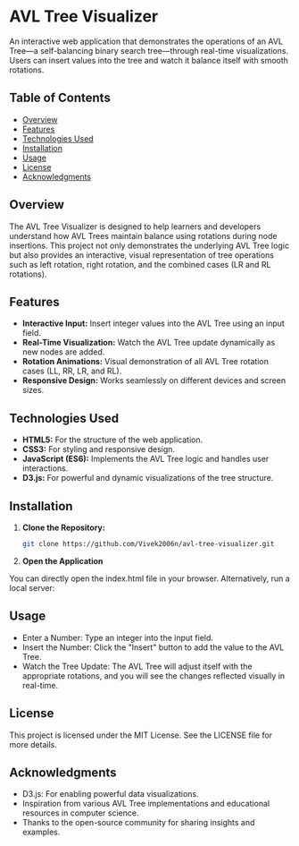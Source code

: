# AVL Tree Visualizer

An interactive web application that demonstrates the operations of an AVL Tree—a self-balancing binary search tree—through real-time visualizations. Users can insert values into the tree and watch it balance itself with smooth rotations.

## Table of Contents

- [Overview](#overview)
- [Features](#features)
- [Technologies Used](#technologies-used)
- [Installation](#installation)
- [Usage](#usage)
- [License](#license)
- [Acknowledgments](#acknowledgments)

## Overview

The AVL Tree Visualizer is designed to help learners and developers understand how AVL Trees maintain balance using rotations during node insertions. This project not only demonstrates the underlying AVL Tree logic but also provides an interactive, visual representation of tree operations such as left rotation, right rotation, and the combined cases (LR and RL rotations).

## Features

- **Interactive Input:** Insert integer values into the AVL Tree using an input field.
- **Real-Time Visualization:** Watch the AVL Tree update dynamically as new nodes are added.
- **Rotation Animations:** Visual demonstration of all AVL Tree rotation cases (LL, RR, LR, and RL).
- **Responsive Design:** Works seamlessly on different devices and screen sizes.

## Technologies Used

- **HTML5:** For the structure of the web application.
- **CSS3:** For styling and responsive design.
- **JavaScript (ES6):** Implements the AVL Tree logic and handles user interactions.
- **D3.js:** For powerful and dynamic visualizations of the tree structure.

## Installation

1. **Clone the Repository:**

   ```bash
   git clone https://github.com/Vivek2006n/avl-tree-visualizer.git
2. **Open the Application**

You can directly open the index.html file in your browser.
Alternatively, run a local server:

## Usage
- Enter a Number: Type an integer into the input field.
- Insert the Number: Click the "Insert" button to add the value to the AVL Tree.
- Watch the Tree Update: The AVL Tree will adjust itself with the appropriate rotations, and you will see the changes reflected visually in real-time.

## License
This project is licensed under the MIT License. See the LICENSE file for more details.

## Acknowledgments
- D3.js: For enabling powerful data visualizations.
- Inspiration from various AVL Tree implementations and educational resources in computer science.
- Thanks to the open-source community for sharing insights and examples.
